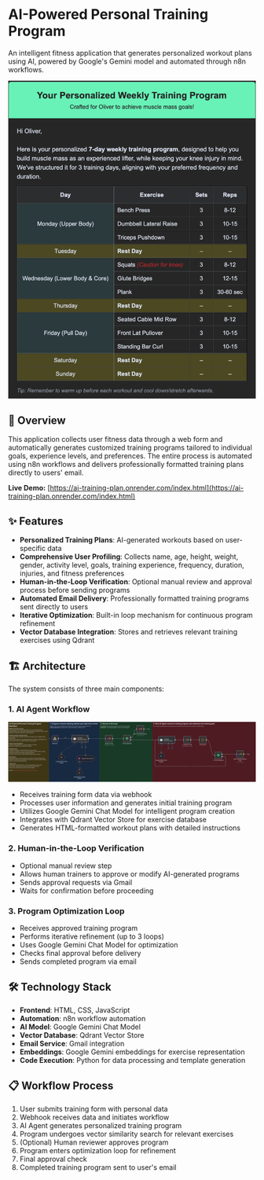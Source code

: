 # AI-Powered Personal Training Program

An intelligent fitness application that generates personalized workout plans using AI, powered by Google's Gemini model and automated through n8n workflows.

![Workflow Overview](public/assets/training_program.png)

## 🎯 Overview

This application collects user fitness data through a web form and automatically generates customized training programs tailored to individual goals, experience levels, and preferences. The entire process is automated using n8n workflows and delivers professionally formatted training plans directly to users' email.

**Live Demo:** [https://ai-training-plan.onrender.com/index.html](https://ai-training-plan.onrender.com/index.html)

## ✨ Features

- **Personalized Training Plans**: AI-generated workouts based on user-specific data
- **Comprehensive User Profiling**: Collects name, age, height, weight, gender, activity level, goals, training experience, frequency, duration, injuries, and fitness preferences
- **Human-in-the-Loop Verification**: Optional manual review and approval process before sending programs
- **Automated Email Delivery**: Professionally formatted training programs sent directly to users
- **Iterative Optimization**: Built-in loop mechanism for continuous program refinement
- **Vector Database Integration**: Stores and retrieves relevant training exercises using Qdrant

## 🏗️ Architecture

The system consists of three main components:

### 1. AI Agent Workflow 

![AI Agent Workflow](public/assets/workflow.png)

- Receives training form data via webhook
- Processes user information and generates initial training program
- Utilizes Google Gemini Chat Model for intelligent program creation
- Integrates with Qdrant Vector Store for exercise database
- Generates HTML-formatted workout plans with detailed instructions

### 2. Human-in-the-Loop Verification 

- Optional manual review step
- Allows human trainers to approve or modify AI-generated programs
- Sends approval requests via Gmail
- Waits for confirmation before proceeding

### 3. Program Optimization Loop

- Receives approved training program
- Performs iterative refinement (up to 3 loops)
- Uses Google Gemini Chat Model for optimization
- Checks final approval before delivery
- Sends completed program via email

## 🛠️ Technology Stack

- **Frontend**: HTML, CSS, JavaScript
- **Automation**: n8n workflow automation
- **AI Model**: Google Gemini Chat Model
- **Vector Database**: Qdrant Vector Store
- **Email Service**: Gmail integration
- **Embeddings**: Google Gemini embeddings for exercise representation
- **Code Execution**: Python for data processing and template generation

## 📋 Workflow Process

1. User submits training form with personal data
2. Webhook receives data and initiates workflow
3. AI Agent generates personalized training program
4. Program undergoes vector similarity search for relevant exercises
5. (Optional) Human reviewer approves program
6. Program enters optimization loop for refinement
7. Final approval check
8. Completed training program sent to user's email
